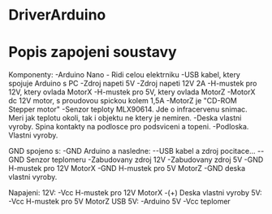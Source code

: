 # DriverArduino

# Popis zapojeni soustavy
Komponenty:
-Arduino Nano - Ridi celou elektrniku
-USB kabel, ktery spojuje Arduino s PC
-Zdroj napeti 5V
-Zdroj napeti 12V 2A
-H-mustek pro 12V, ktery ovlada MotorX
-H-mustek pro 5V, ktery ovlada MotorZ
-MotorX dc 12V motor, s proudovou spickou kolem 1,5A
-MotorZ je "CD-ROM Stepper motor"
-Senzor teploty MLX90614. Jde o infracervenu snimac. Meri jak teplotu okoli, tak i objektu ne ktery je nemiren.
-Deska vlastni vyroby. Spina kontakty na podlosce pro podsviceni a topeni.
-Podloska. Vlastni vyroby.

GND spojeno s:
-GND Arduino a nasledne:
--USB kabel a zdroj pocitace...
--GND Senzor teplomeru
-Zabudovany zdroj 12V
-Zabudovany zdroj 5V
-GND H-mustek pro 12V MotorX
-GND H-mustek pro 5V MotorZ
-GND deska vlastni vyroby.

Napajeni:
12V:
-Vcc H-mustek pro 12V MotorX
-(+) Deska vlastni vyroby
5V:
-Vcc H-mustek pro 5V MotorZ
USB 5V:
-Arduino 5V
-Vcc teplomer

